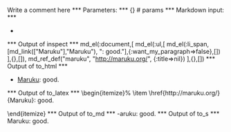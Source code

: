 Write a comment here
*** Parameters: ***
{} # params 
*** Markdown input: ***
* [Maruku]: good.

[maruku]: http://maruku.org/

*** Output of inspect ***
md_el(:document,[
	md_el(:ul,[
		md_el(:li_span,[md_link(["Maruku"],"Maruku"), ": good."],{:want_my_paragraph=>false},[])
	],{},[]),
	md_ref_def("maruku", "http://maruku.org/", {:title=>nil})
],{},[])
*** Output of to_html ***
<ul>
<li><a href="http://maruku.org/">Maruku</a>: good.</li>
</ul>
*** Output of to_latex ***
\begin{itemize}%
\item \href{http://maruku.org/}{Maruku}: good.

\end{itemize}
*** Output of to_md ***
-aruku: good.
*** Output of to_s ***
Maruku: good.
